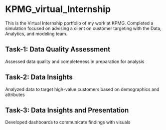 # KPMG_virtual_Internship
This is the Virtual Internship portfolio of my work at KPMG.  Completed a simulation focused on advising a client on customer targeting with the Data, Analytics, and modeling team.
## Task-1: Data Quality Assessment
   Assessed data quality and completeness in preparation for analysis
## Task-2: Data Insights
  Analyzed data to target high-value customers based on demographics and attributes
## Task-3: Data Insights and Presentation
  Developed dashboards to communicate findings with visuals



